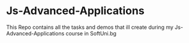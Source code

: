 # Js-Advanced-Applications
This Repo contains all the tasks and demos that ill create during my Js-Advanced-Applications course in SoftUni.bg
